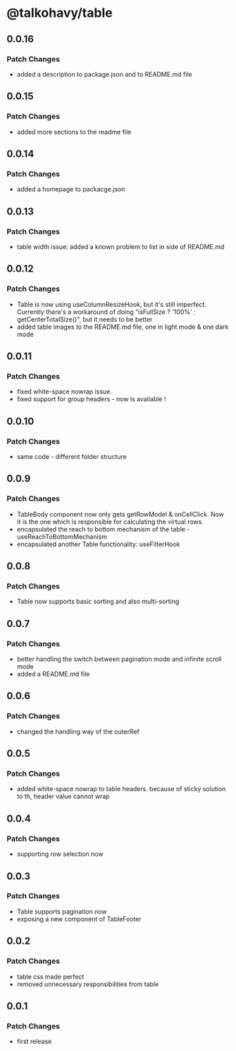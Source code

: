 # @talkohavy/table

## 0.0.16

### Patch Changes

- added a description to package.json and to README.md file

## 0.0.15

### Patch Changes

- added more sections to the readme file

## 0.0.14

### Patch Changes

- added a homepage to packacge.json

## 0.0.13

### Patch Changes

- table width issue: added a known problem to list in side of README.md

## 0.0.12

### Patch Changes

- Table is now using useColumnResizeHook, but it's still imperfect. Currently there's a workaround of doing "isFullSize ? '100%' : getCenterTotalSize()", but it needs to be better
- added table images to the README.md file, one in light mode & one dark mode

## 0.0.11

### Patch Changes

- fixed white-space nowrap issue.
- fixed support for group headers - now is available !

## 0.0.10

### Patch Changes

- same code - different folder structure

## 0.0.9

### Patch Changes

- TableBody component now only gets getRowModel & onCellClick. Now it is the one which is responsible for calculating the virtual rows.
- encapsulated the reach to bottom mechanism of the table - useReachToBottomMechanism
- encapsulated another Table functionality: useFilterHook

## 0.0.8

### Patch Changes

- Table now supports basic sorting and also multi-sorting

## 0.0.7

### Patch Changes

- better handling the switch between pagination mode and infinite scroll mode
- added a README.md file

## 0.0.6

### Patch Changes

- changed the handling way of the outerRef

## 0.0.5

### Patch Changes

- added white-space nowrap to table headers. because of sticky solution to th, header value cannot wrap

## 0.0.4

### Patch Changes

- supporting row selection now

## 0.0.3

### Patch Changes

- Table supports pagination now
- exposing a new component of TableFooter

## 0.0.2

### Patch Changes

- table css made perfect
- removed unnecessary responsibilities from table

## 0.0.1

### Patch Changes

- first release
